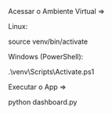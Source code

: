 Acessar o Ambiente Virtual =>

Linux:

source venv/bin/activate


Windows (PowerShell):

.\venv\Scripts\Activate.ps1


Executar o App => 

python dashboard.py
